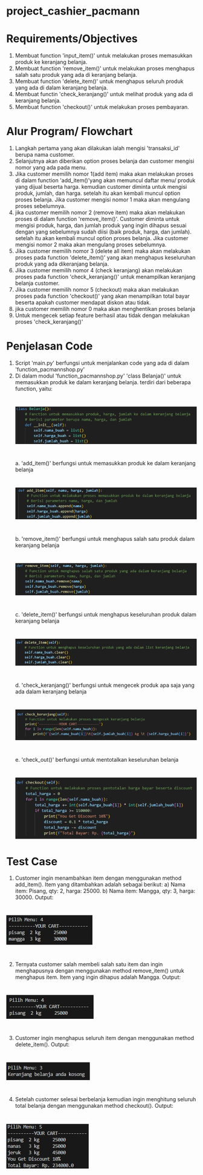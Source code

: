 # project_cashier_pacmann
#
# Requirements/Objectives
1. Membuat function 'input_item()' untuk melakukan proses memasukkan produk ke keranjang belanja.
2. Membuat function 'remove_item()' untuk melakukan proses menghapus salah satu produk yang ada di keranjang belanja.
3. Membuat function 'delete_item()' untuk menghapus seluruh produk yang ada di dalam keranjang belanja.
4. Membuat functin 'check_keranjang()' untuk melihat produk yang ada di keranjang belanja.
5. Membuat function 'checkout()' untuk melakukan proses pembayaran.

# Alur Program/ Flowchart
1. Langkah pertama yang akan dilakukan ialah mengisi 'transaksi_id' berupa nama customer.
2. Selanjutnya akan diberikan option proses belanja dan customer mengisi nomor yang ada pada menu.
3. Jika customer memilih nomor 1(add item) maka akan melakukan proses di dalam function 'add_item()'yang akan memuncul daftar menu/ produk yang dijual beserta harga. kemudian customer diminta untuk mengisi produk, jumlah, dan harga. setelah itu akan kembali muncul option proses belanja. Jika customer mengisi nomor 1 maka akan mengulang proses sebelumnya.
4. jika customer memilih nomor 2 (remove item) maka akan melakukan proses di dalam function 'remove_item()'. Customer diminta untuk mengisi produk, harga, dan jumlah produk yang ingin dihapus sesuai dengan yang sebelumnya sudah diisi (baik produk, harga, dan jumlah). setelah itu akan kembali muncul option proses belanja. Jika customer mengisi nomor 2 maka akan mengulang proses sebelumnya.
5. Jika customer memilih nomor 3 (delete all item) maka akan melakukan proses pada function 'delete_item()' yang akan menghapus keseluruhan produk yang ada dikeranjang belanja.
6. Jika customer memilih nomor 4 (check keranjang) akan melakukan proses pada function 'check_keranjang()' untuk menampilkan keranjang belanja customer.
7. Jika customer memilih nomor 5 (checkout) maka akan melakukan proses pada function 'checkout()' yang akan menampilkan total bayar beserta apakah customer mendapat diskon atau tidak.
8. jika customer memilih nomor 0 maka akan menghentikan proses belanja
9. Untuk mengecek setiap feature berhasil atau tidak dengan melakukan proses 'check_keranjang()'

# Penjelasan Code
1. Script 'main.py' berfungsi untuk menjalankan code yang ada di dalam 'function_pacmannshop.py'
2. Di dalam modul 'function_pacmannshop.py' 'class Belanja()' untuk memasukkan produk ke dalam keranjang belanja. terdiri dari beberapa function, yaitu:
   #
   ![image.png](https://github.com/srihayaati21/project_cashier_pacmann/blob/main/class%202.png)
   #
   a. 'add_item()' berfungsi untuk memasukkan produk ke dalam keranjang belanja
   #
   ![image.png](https://github.com/srihayaati21/project_cashier_pacmann/blob/main/F.1.C.2.png)
   #
   b. 'remove_item()' berfungsi untuk menghapus salah satu produk dalam keranjang belanja
   #
   ![image.png](https://github.com/srihayaati21/project_cashier_pacmann/blob/main/F.2.C.2.png)
   #
   c. 'delete_item()' berfungsi untuk menghapus keseluruhan produk dalam keranjang belanja
   #
   ![image.png](https://github.com/srihayaati21/project_cashier_pacmann/blob/main/F.3.C.2.png)
   #
   d. 'check_keranjang()' berfungsi untuk mengecek produk apa saja yang ada dalam keranjang belanja
   #
   ![image.png](https://github.com/srihayaati21/project_cashier_pacmann/blob/main/F.4.C.2.png)
   #
   e. 'check_out()' berfungsi untuk mentotalkan keseluruhan belanja
   #
   ![image.png](https://github.com/srihayaati21/project_cashier_pacmann/blob/main/F.5.C.2.png)

# Test Case
1. Customer ingin menambahkan item dengan menggunakan method add_item().  Item yang ditambahkan adalah sebagai berikut:
a) Nama item: Pisang, qty: 2, harga: 25000. 
b) Nama item: Mangga, qty: 3, harga: 30000.
Output:
#
![image.png](https://github.com/srihayaati21/project_cashier_pacmann/blob/main/Screenshot%202023-07-08%20190542.png)
#
2. Ternyata customer salah membeli salah satu item dan ingin menghapusnya dengan menggunakan method remove_item() untuk menghapus item. Item yang ingin dihapus adalah Mangga. Output:
#
![image.png](https://github.com/srihayaati21/project_cashier_pacmann/blob/main/Screenshot%202023-07-08%20190612.png)
#
3. Customer ingin menghapus seluruh item dengan menggunakan method delete_item(). Output:
# 
![image.png](https://github.com/srihayaati21/project_cashier_pacmann/blob/main/Screenshot%202023-07-08%20190637.png)
#
4. Setelah customer selesai berbelanja kemudian ingin menghitung seluruh total belanja dengan menggunakan method checkout(). Output:
#
![image.png](https://github.com/srihayaati21/project_cashier_pacmann/blob/main/Screenshot%202023-07-08%20190753.png)
#

